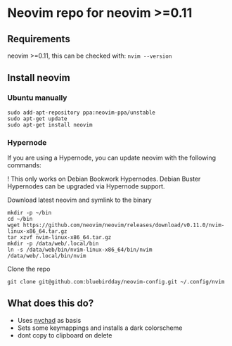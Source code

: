 # Neovim repo for neovim >=0.11

## Requirements
neovim >=0.11, this can be checked with: `nvim --version`

## Install neovim

### Ubuntu manually
```
sudo add-apt-repository ppa:neovim-ppa/unstable
sudo apt-get update
sudo apt-get install neovim
```

### Hypernode 

If you are using a Hypernode, you can update neovim with the following commands:

! This only works on Debian Bookwork Hypernodes. Debian Buster Hypernodes can be upgraded via Hypernode support.

Download latest neovim and symlink to the binary
```shell
mkdir -p ~/bin
cd ~/bin
wget https://github.com/neovim/neovim/releases/download/v0.11.0/nvim-linux-x86_64.tar.gz
tar xzvf nvim-linux-x86_64.tar.gz
mkdir -p /data/web/.local/bin
ln -s /data/web/bin/nvim-linux-x86_64/bin/nvim /data/web/.local/bin/nvim
```

Clone the repo
```
git clone git@github.com:bluebirdday/neovim-config.git ~/.config/nvim
```

## What does this do?

- Uses [nvchad](https://nvchad.com/) as basis
- Sets some keymappings and installs a dark colorscheme
- dont copy to clipboard on delete
